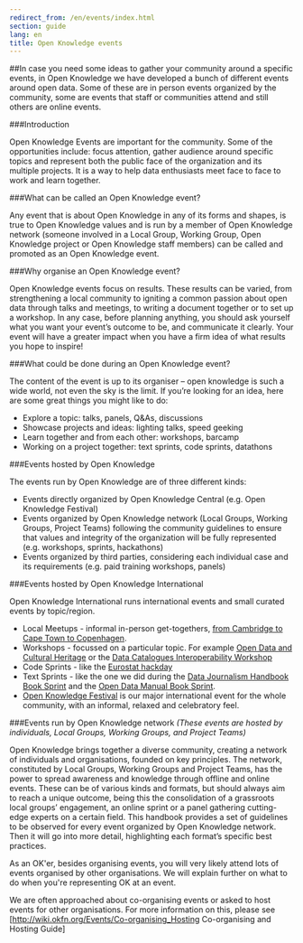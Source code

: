 ```yaml
---
redirect_from: /en/events/index.html
section: guide
lang: en
title: Open Knowledge events
---
```


##In case you need some ideas to gather your community around a specific events, in Open Knowledge we have developed a bunch of different events around open data. Some of these are in person events organized by the community, some are events that staff or communities attend and still others are online events.

###Introduction

Open Knowledge Events are important for the community. Some of the opportunities include: focus attention, gather audience around specific topics and represent both the public face of the organization and its multiple projects. It is a way to help data enthusiasts meet face to face to work and learn together.

###What can be called an Open Knowledge event?

Any event that is about Open Knowledge in any of its forms and shapes, is true to Open Knowledge values and is run by a member of Open Knowledge network (someone involved in a Local Group, Working Group, Open Knowledge project or Open Knowledge staff members) can be called and promoted as an Open Knowledge event.

###Why organise an Open Knowledge event?

Open Knowledge events focus on results. These results can be varied, from strengthening a local community to igniting a common passion about open data through talks and meetings, to writing a document together or to set up a workshop. In any case, before planning anything, you should ask yourself what you want your event’s outcome to be, and communicate it clearly. Your event will have a greater impact when you have a firm idea of what results you hope to inspire!

###What could be done during an Open Knowledge event?

The content of the event is up to its organiser – open knowledge is such a wide world, not even the sky is the limit. If you’re looking for an idea, here are some great things you might like to do:

* Explore a topic: talks, panels, Q&As, discussions
* Showcase projects and ideas: lighting talks, speed geeking
* Learn together and from each other: workshops, barcamp
* Working on a project together: text sprints, code sprints, datathons

###Events hosted by Open Knowledge

The events run by Open Knowledge are of three different kinds:

* Events directly organized by Open Knowledge Central (e.g. Open Knowledge Festival)
* Events organized by Open Knowledge network (Local Groups, Working Groups, Project Teams) following the community guidelines to ensure that values and integrity of the organization will be fully represented (e.g. workshops, sprints, hackathons)
* Events organized by third parties, considering each individual case and its requirements (e.g. paid training workshops, panels)


###Events hosted by Open Knowledge International

Open Knowledge International runs international events and small curated events by topic/region.

* Local Meetups - informal in-person get-togethers,  [from Cambridge to Cape Town to Copenhagen](http://www.meetup.com/OpenKnowledgeFoundation/).
* Workshops - focussed on a particular topic. For example [Open Data and Cultural Heritage](http://openglam.org/2011/12/07/open-data-and-cultural-heritage-workshop/) or the   [Data Catalogues Interoperability Workshop](http://lod2.okfn.org/2011/05/04/notes-from-data-catalogues-interoperability-workshop-edinburgh-3-4th-may-2011/)
* Code Sprints - like the [Eurostat hackday](http://eurostat.okfn.org/)
* Text Sprints - like the one we did during the [Data Journalism Handbook Book Sprint](http://blog.okfn.org/2011/11/14/hacks-and-hackers-gather-to-write-the-first-data-journalism-handbook/) and the [Open Data Manual Book Sprint](http://blog.okfn.org/2010/09/30/open-data-manual-book-sprint/).
* [Open Knowledge Festival](okfestival.org) is our major international event for the whole community, with an informal, relaxed and celebratory feel.

###Events run by Open Knowledge network
*(These events are hosted by individuals, Local Groups, Working Groups, and Project Teams)*

Open Knowledge brings together a diverse community, creating a network of individuals and organisations, founded on key principles. The network, constituted by Local Groups, Working Groups and Project Teams, has the power to spread awareness and knowledge through offline and online events. These can be of various kinds and formats, but should always aim to reach a unique outcome, being this the consolidation of a grassroots local groups’ engagement, an online sprint or a panel gathering cutting-edge experts on a certain field. This handbook provides a set of guidelines to be observed for every event organized by Open Knowledge network. Then it will go into more detail, highlighting each format’s specific best practices.

As an OK'er, besides organising events, you will very likely attend lots of events organised by other organisations. We will explain further on what to do when you're representing OK at an event.

We are often approached about co-organising events or asked to host events for other organisations. For more information on this, please see [http://wiki.okfn.org/Events/Co-organising_Hosting Co-organising and Hosting Guide]


